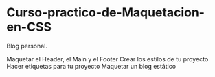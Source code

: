 # Curso-practico-de-Maquetacion-en-CSS
Blog personal.

Maquetar el Header, el Main y el Footer
Crear los estilos de tu proyecto
Hacer etiquetas para tu proyecto
Maquetar un blog estático
